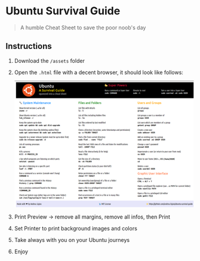 # Ubuntu Survival Guide

> A humble Cheat Sheet to save the poor noob's day

## Instructions

1. Download the `/assets` folder
2. Open the `.html` file with a decent browser, it should look like follows:

   ![Ubuntu-Survival-Guide.png](Ubuntu-Survival-Guide.png)

3. Print Preview -> remove all margins, remove all infos, then Print
4. Set Printer to print background images and colors
5. Take always with you on your Ubuntu journeys
6. Enjoy

